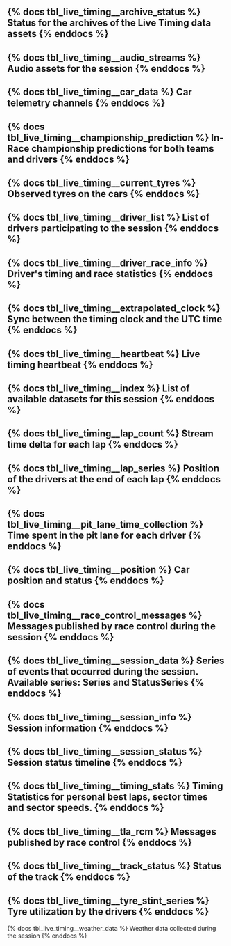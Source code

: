 {% docs tbl_live_timing__archive_status %}
Status for the archives of the Live Timing data assets
{% enddocs %}
---
{% docs tbl_live_timing__audio_streams %}
Audio assets for the session
{% enddocs %}
---
{% docs tbl_live_timing__car_data %}
Car telemetry channels
{% enddocs %}
---
{% docs tbl_live_timing__championship_prediction %}
In-Race championship predictions for both teams and drivers
{% enddocs %}
---
{% docs tbl_live_timing__current_tyres %}
Observed tyres on the cars
{% enddocs %}
---
{% docs tbl_live_timing__driver_list %}
List of drivers participating to the session
{% enddocs %}
---
{% docs tbl_live_timing__driver_race_info %}
Driver's timing and race statistics
{% enddocs %}
---
{% docs tbl_live_timing__extrapolated_clock %}
Sync between the timing clock and the UTC time
{% enddocs %}
---
{% docs tbl_live_timing__heartbeat %}
Live timing heartbeat 
{% enddocs %}
---
{% docs tbl_live_timing__index %}
List of available datasets for this session
{% enddocs %}
---
{% docs tbl_live_timing__lap_count %}
Stream time delta for each lap
{% enddocs %}
---
{% docs tbl_live_timing__lap_series %}
Position of the drivers at the end of each lap
{% enddocs %}
---
{% docs tbl_live_timing__pit_lane_time_collection %}
Time spent in the pit lane for each driver
{% enddocs %}
---
{% docs tbl_live_timing__position %}
Car position and status
{% enddocs %}
---
{% docs tbl_live_timing__race_control_messages %}
Messages published by race control during the session
{% enddocs %}
---
{% docs tbl_live_timing__session_data %}
Series of events that occurred during the session. Available series: Series and StatusSeries
{% enddocs %}
---
{% docs tbl_live_timing__session_info %}
Session information
{% enddocs %}
---
{% docs tbl_live_timing__session_status %}
Session status timeline
{% enddocs %}
---
{% docs tbl_live_timing__timing_stats %}
Timing Statistics for personal best laps, sector times and sector speeds.
{% enddocs %}
---
{% docs tbl_live_timing__tla_rcm %}
Messages published by race control
{% enddocs %}
---
{% docs tbl_live_timing__track_status %}
Status of the track
{% enddocs %}
---
{% docs tbl_live_timing__tyre_stint_series %}
Tyre utilization by the drivers
{% enddocs %}
---
{% docs tbl_live_timing__weather_data %}
Weather data collected during the session
{% enddocs %}